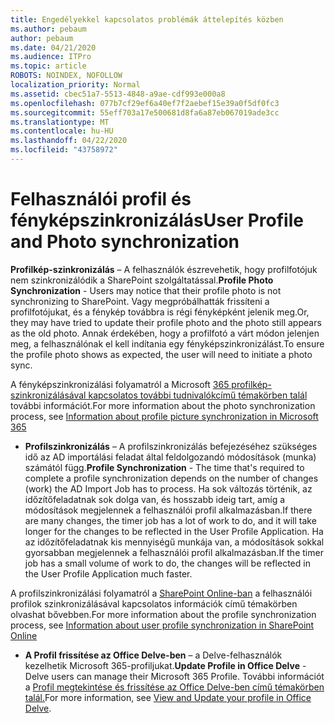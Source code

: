 ```yaml
---
title: Engedélyekkel kapcsolatos problémák áttelepítés közben
ms.author: pebaum
author: pebaum
ms.date: 04/21/2020
ms.audience: ITPro
ms.topic: article
ROBOTS: NOINDEX, NOFOLLOW
localization_priority: Normal
ms.assetid: cbec51a7-5513-4848-a9ae-cdf993e000a8
ms.openlocfilehash: 077b7cf29ef6a40ef7f2aebef15e39a0f5df0fc3
ms.sourcegitcommit: 55eff703a17e500681d8fa6a87eb067019ade3cc
ms.translationtype: MT
ms.contentlocale: hu-HU
ms.lasthandoff: 04/22/2020
ms.locfileid: "43758972"
---
```

# <a name="user-profile-and-photo-synchronization"></a><span data-ttu-id="85eb4-102">Felhasználói profil és fényképszinkronizálás</span><span class="sxs-lookup"><span data-stu-id="85eb4-102">User Profile and Photo synchronization</span></span>

 <span data-ttu-id="85eb4-103">**Profilkép-szinkronizálás** – A felhasználók észrevehetik, hogy profilfotójuk nem szinkronizálódik a SharePoint szolgáltatással.</span><span class="sxs-lookup"><span data-stu-id="85eb4-103">**Profile Photo Synchronization** - Users may notice that their profile photo is not synchronizing to SharePoint.</span></span> <span data-ttu-id="85eb4-104">Vagy megpróbálhatták frissíteni a profilfotójukat, és a fénykép továbbra is régi fényképként jelenik meg.</span><span class="sxs-lookup"><span data-stu-id="85eb4-104">Or, they may have tried to update their profile photo and the photo still appears as the old photo.</span></span> <span data-ttu-id="85eb4-105">Annak érdekében, hogy a profilfotó a várt módon jelenjen meg, a felhasználónak el kell indítania egy fényképszinkronizálást.</span><span class="sxs-lookup"><span data-stu-id="85eb4-105">To ensure the profile photo shows as expected, the user will need to initiate a photo sync.</span></span> 
  
<span data-ttu-id="85eb4-106">A fényképszinkronizálási folyamatról a Microsoft [365 profilkép-szinkronizálásával kapcsolatos további tudnivalókcímű témakörben talál](https://go.microsoft.com/fwlink/?linkid=2022634) további információt.</span><span class="sxs-lookup"><span data-stu-id="85eb4-106">For more information about the photo synchronization process, see [Information about profile picture synchronization in Microsoft 365](https://go.microsoft.com/fwlink/?linkid=2022634)</span></span>
  
- <span data-ttu-id="85eb4-107">**Profilszinkronizálás** – A profilszinkronizálás befejezéséhez szükséges idő az AD importálási feladat által feldolgozandó módosítások (munka) számától függ.</span><span class="sxs-lookup"><span data-stu-id="85eb4-107">**Profile Synchronization** - The time that's required to complete a profile synchronization depends on the number of changes (work) the AD Import Job has to process.</span></span> <span data-ttu-id="85eb4-108">Ha sok változás történik, az időzítőfeladatnak sok dolga van, és hosszabb ideig tart, amíg a módosítások megjelennek a felhasználói profil alkalmazásban.</span><span class="sxs-lookup"><span data-stu-id="85eb4-108">If there are many changes, the timer job has a lot of work to do, and it will take longer for the changes to be reflected in the User Profile Application.</span></span> <span data-ttu-id="85eb4-109">Ha az időzítőfeladatnak kis mennyiségű munkája van, a módosítások sokkal gyorsabban megjelennek a felhasználói profil alkalmazásban.</span><span class="sxs-lookup"><span data-stu-id="85eb4-109">If the timer job has a small volume of work to do, the changes will be reflected in the User Profile Application much faster.</span></span> 
  
<span data-ttu-id="85eb4-110">A profilszinkronizálási folyamatról a [SharePoint Online-ban](https://go.microsoft.com/fwlink/?linkid=2022639) a felhasználói profilok szinkronizálásával kapcsolatos információk című témakörben olvashat bővebben.</span><span class="sxs-lookup"><span data-stu-id="85eb4-110">For more information about the profile synchronization process, see [Information about user profile synchronization in SharePoint Online](https://go.microsoft.com/fwlink/?linkid=2022639)</span></span>
    
- <span data-ttu-id="85eb4-111">**A Profil frissítése az Office Delve-ben** – a Delve-felhasználók kezelhetik Microsoft 365-profiljukat.</span><span class="sxs-lookup"><span data-stu-id="85eb4-111">**Update Profile in Office Delve** - Delve users can manage their Microsoft 365 Profile.</span></span> <span data-ttu-id="85eb4-112">További információt a [Profil megtekintése és frissítése az Office Delve-ben című témakörben talál.](https://support.office.com/article/View-and-update-your-profile-in-Office-Delve-4e84343b-eedf-45a1-aeb9-8627ccca14ba)</span><span class="sxs-lookup"><span data-stu-id="85eb4-112">For more information, see [View and Update your profile in Office Delve](https://support.office.com/article/View-and-update-your-profile-in-Office-Delve-4e84343b-eedf-45a1-aeb9-8627ccca14ba).</span></span>
    

